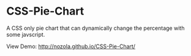 # CSS-Pie-Chart
A CSS only pie chart that can dynamically change the percentage with some javscript.

View Demo: http://nozola.github.io/CSS-Pie-Chart/
